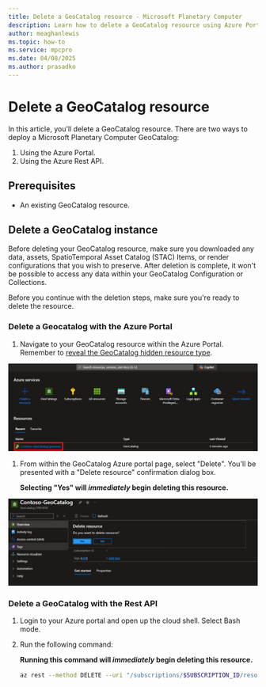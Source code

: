 ```yaml
---
title: Delete a GeoCatalog resource - Microsoft Planetary Computer
description: Learn how to delete a GeoCatalog resource using Azure Portal or Azure Rest API, assign roles, and troubleshoot known issues.
author: meaghanlewis
ms.topic: how-to
ms.service: mpcpro
ms.date: 04/08/2025
ms.author: prasadko
---
```


# Delete a GeoCatalog resource

In this article, you'll delete a GeoCatalog resource. There are two ways to deploy a Microsoft Planetary Computer GeoCatalog:

1. Using the Azure Portal.
1. Using the Azure Rest API.

## Prerequisites

- An existing GeoCatalog resource.

## Delete a GeoCatalog instance

Before deleting your GeoCatalog resource, make sure you downloaded any data, assets, SpatioTemporal Asset Catalog (STAC) Items, or render configurations that you wish to preserve. After deletion is complete, it won't be possible to access any data within your GeoCatalog Configuration or Collections.

Before you continue with the deletion steps, make sure you're ready to delete the resource.

### Delete a Geocatalog with the Azure Portal

1. Navigate to your GeoCatalog resource within the Azure Portal. Remember to [reveal the GeoCatalog hidden resource type](https://aka.ms/geocatalogsprod).

![Screenshot of the Azure Portal showing the GeoCatalog resource page with the "Delete" button highlighted.](media/geocatalog-resource.png)

1. From within the GeoCatalog Azure portal page, select "Delete". You'll be presented with a "Delete resource" confirmation dialog box. 

   **Selecting "Yes" will *immediately* begin deleting this resource.**

![Screenshot of the Azure Portal showing the GeoCatalog resource page. The "Delete" button is highlighted, indicating where users can click to initiate the deletion process for the GeoCatalog resource.](media/delete-geocatalog-resource.png)

### Delete a GeoCatalog with the Rest API

1. Login to your Azure portal and open up the cloud shell. Select Bash mode.

1. Run the following command:

   **Running this command will *immediately* begin deleting this resource.**

   ```bash
   az rest --method DELETE --uri "/subscriptions/$SUBSCRIPTION_ID/resourceGroups/$RESOURCE_GROUP/providers/Microsoft.Orbital/geoCatalogs/$CATALOG_NAME?api-version=2024-01-31-preview"
   ```
